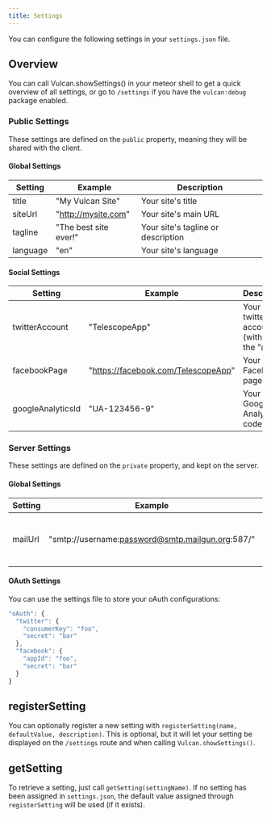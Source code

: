 ```yaml
---
title: Settings
---
```


You can configure the following settings in your `settings.json` file.

## Overview

You can call Vulcan.showSettings() in your meteor shell to get a quick overview of all settings, or go to `/settings` if you have the `vulcan:debug` package enabled. 

### Public Settings

These settings are defined on the `public` property, meaning they will be shared with the client. 

#### Global Settings

| Setting | Example | Description |
| --- | --- | --- |
| title | "My Vulcan Site" | Your site's title |
| siteUrl | "http://mysite.com" | Your site's main URL |
| tagline | "The best site ever!" | Your site's tagline or description |
| language | "en" | Your site's language |

#### Social Settings

| Setting | Example | Description |
| --- | --- | --- |
| twitterAccount | "TelescopeApp" | Your main twitter account (without the "@")|
| facebookPage | "https://facebook.com/TelescopeApp" | Your Facebook page URL|
| googleAnalyticsId | "UA-123456-9" | Your Google Analytics code |

### Server Settings

These settings are defined on the `private` property, and kept on the server.

#### Global Settings

| Setting | Example | Description |
| --- | --- | --- |
| mailUrl | "smtp://username:password@smtp.mailgun.org:587/" | The SMTP URL used by your email provider |

#### OAuth Settings

You can use the settings file to store your oAuth configurations:

```js
"oAuth": {
  "twitter": {
    "consumerKey": "foo",
    "secret": "bar"
  },
  "facebook": {
    "appId": "foo",
    "secret": "bar"
  }
}
```

## registerSetting

You can optionally register a new setting with `registerSetting(name, defaultValue, description)`. This is optional, but it will let your setting be displayed on the `/settings` route and when calling `Vulcan.showSettings()`. 

## getSetting

To retrieve a setting, just call `getSetting(settingName)`. If no setting has been assigned in `settings.json`, the default value assigned through `registerSetting` will be used (if it exists).